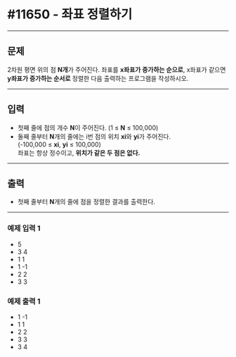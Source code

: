 # #11650 - 좌표 정렬하기

---

## 문제
2차원 평면 위의 점 **N개**가 주어진다. 좌표를 **x좌표가 증가하는 순으로**, x좌표가 같으면 **y좌표가 증가하는 순서로** 정렬한 다음 출력하는 프로그램을 작성하시오.

---

## 입력
- 첫째 줄에 점의 개수 **N**이 주어진다. (1 ≤ **N** ≤ 100,000)
- 둘째 줄부터 **N**개의 줄에는 i번 점의 위치 **xi**와 **yi**가 주어진다.  
  (-100,000 ≤ **xi**, **yi** ≤ 100,000)  
  좌표는 항상 정수이고, **위치가 같은 두 점은 없다.**

---

## 출력
- 첫째 줄부터 **N**개의 줄에 점을 정렬한 결과를 출력한다.

---

### 예제 입력 1
- 5 
- 3 4 
- 1 1 
- 1 -1 
- 2 2 
- 3 3

### 예제 출력 1
- 1 -1 
- 1 1 
- 2 2 
- 3 3 
- 3 4